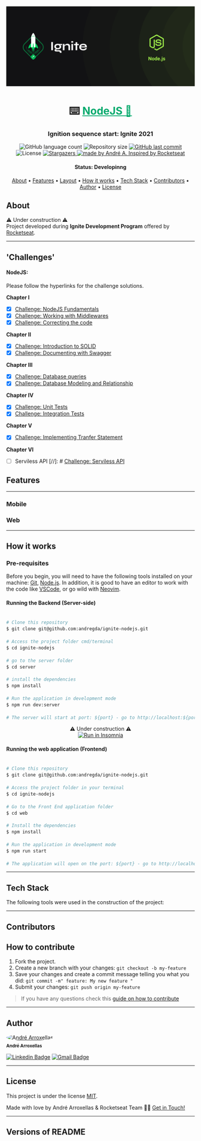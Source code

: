 <h1 align="center">
    <img alt="Banner" title="#Banner" src="./assets/banner-ignite-node.js.png" />
</h1>

<h1 align="center">
    ⌨️ <a href="#" style="color:#04aa6d"> NodeJS 🚀 </a>
</h1>

<h3 align="center">
	Ignition sequence start: Ignite 2021
</h3>

<p align="center">
  <img alt="GitHub language count" src="https://img.shields.io/github/languages/count/andregda/ignite-nodejs?color=%2304D361">

  <img alt="Repository size" src="https://img.shields.io/github/repo-size/andregda/ignite-nodejs">

  <a href="https://github.com/andregda/ignite-nodejs/commits/master">
    <img alt="GitHub last commit" src="https://img.shields.io/github/last-commit/andregda/ignite-nodejs">
  </a>
    
   <img alt="License" src="https://img.shields.io/badge/license-MIT-brightgreen">
   <a href="https://github.com/andregda/ignite-nodejs/stargazers">
    <img alt="Stargazers" src="https://img.shields.io/github/stars/andregda/ignite-nodejs?style=social">
  </a>

  <a href="https://andregda.github.io">
    <img alt="made by André A. Inspired by Rocketseat " src="https://img.shields.io/badge/made%20by-andregda-%237519C1">
  </a>
</p>


<h4 align="center"> 
	 Status: Developinng
</h4>

<p align="center">
 <a href="#about">About</a> •
 <a href="#features">Features</a> •
 <a href="#layout">Layout</a> • 
 <a href="#how-it-works">How it works</a> • 
 <a href="#tech-stack">Tech Stack</a> • 
 <a href="#contributors">Contributors</a> • 
 <a href="#author">Author</a> • 
 <a href="#user-content-license">License</a>

</p>


## About

⚠️  Under construction ⚠️
</br>
Project developed during **Ignite Development Program** offered by [Rocketseat](https://www.rocketseat.com.br/).

---

## 'Challenges'

#### NodeJS:

Please follow the hyperlinks for the challenge solutions.

**Chapter I**
- [x] [Challenge: NodeJS Fundamentals](https://github.com/andregda/ignite-nodejs/tree/main/challenges/D1.1)
- [x] [Challenge: Working with Middlewares](https://github.com/andregda/ignite-nodejs/tree/main/challenges/D1.2)
- [x] [Challenge: Correcting the code](https://github.com/andregda/ignite-nodejs/tree/main/challenges/D1.3)

**Chapter II**
- [x] [Challenge: Introduction to SOLID](https://github.com/andregda/ignite-nodejs/tree/main/challenges/D2.1)
- [x] [Challenge: Documenting with Swagger](https://github.com/andregda/ignite-nodejs/tree/main/challenges/D2.2)

**Chapter III**
- [x] [Challenge: Database queries](https://github.com/andregda/ignite-nodejs/tree/main/challenges/D3.1)
- [x] [Challenge: Database Modeling and Relationship](https://github.com/andregda/ignite-nodejs/tree/main/challenges/D3.2)

**Chapter IV**
- [x] [Challenge: Unit Tests](https://github.com/andregda/ignite-nodejs/tree/main/challenges/D4.1)
- [x] [Challenge: Integration Tests](https://github.com/andregda/ignite-nodejs/tree/main/challenges/D4.2)

**Chapter V**
- [x] [Challenge: Implementing Tranfer Statement](https://github.com/andregda/ignite-nodejs/tree/main/challenges/D5.1)

**Chapter VI**
- [ ] Serviless API
[//]: # [Challenge: Serviless API](https://github.com/andregda/ignite-nodejs/tree/main/challenges/D5.1)

## Features

---

### Mobile

### Web

---

## How it works

### Pre-requisites

Before you begin, you will need to have the following tools installed on your machine:
[Git](https://git-scm.com), [Node.js](https://nodejs.org/en/).
In addition, it is good to have an editor to work with the code like [VSCode](https://code.visualstudio.com/), or go wild with [Neovim](https://neovim.io/).

#### Running the Backend (Server-side)

```bash

# Clone this repository
$ git clone git@github.com:andregda/ignite-nodejs.git

# Access the project folder cmd/terminal
$ cd ignite-nodejs

# go to the server folder
$ cd server

# install the dependencies
$ npm install

# Run the application in development mode
$ npm run dev:server

# The server will start at port: ${port} - go to http://localhost:${port}

```
<p align="center">
  ⚠️  Under construction ⚠️
  </br>
  <a href="https://github.com/andregda/ignite-nodejs/blob/master/Insomnia_API_CarVendor_json.json" target="_blank"><img src="https://insomnia.rest/images/run.svg" alt="Run in Insomnia"></a>
</p>


#### Running the web application (Frontend)

```bash

# Clone this repository
$ git clone git@github.com:andregda/ignite-nodejs.git

# Access the project folder in your terminal
$ cd ignite-nodejs

# Go to the Front End application folder
$ cd web

# Install the dependencies
$ npm install

# Run the application in development mode
$ npm run start

# The application will open on the port: ${port} - go to http://localhost:${port}

```

---

## Tech Stack

The following tools were used in the construction of the project:
<!--
#### **Website**  ([React](https://reactjs.org/)  +  [TypeScript](https://www.typescriptlang.org/))

> See the file  [package.json](https://github.com/andregda/ignite-nodejs/blob/master/web/package.json)

#### [](https://github.com/andregda/ignite-nodejs#server-nodejs--typescript)**Server**  ([NodeJS](https://nodejs.org/en/)  +  [TypeScript](https://www.typescriptlang.org/))

> See the file  [package.json](https://github.com/andregda/ignite-nodejs/blob/master/server/package.json)

#### [](https://github.com/andregda/ignite-nodejs#mobile-react-native--typescript)**Mobile**  ([React Native](http://www.reactnative.com/)  +  [TypeScript](https://www.typescriptlang.org/))

-->

---

## Contributors

## How to contribute

1. Fork the project.
2. Create a new branch with your changes: `git checkout -b my-feature`
3. Save your changes and create a commit message telling you what you did: `git commit -m" feature: My new feature "`
4. Submit your changes: `git push origin my-feature`
> If you have any questions check this [guide on how to contribute](./CONTRIBUTING.md)

---

## Author

<a href="https://andregda.github.io">
 <img style="border-radius: 50%;" src="https://avatars.githubusercontent.com/u/76409149?v=4" width="100px;" alt="André Arroxellas"/>
 <br />
 <sub><b>André Arroxellas</b></sub></a> <a href="https://andregda.github.io" title="Blog"></a>
 <br />

[![Linkedin Badge](https://img.shields.io/badge/-André_Arroxellas-blue?style=flat-square&logo=Linkedin&logoColor=white&link=https://www.linkedin.com/in/a-arroxellas/)](https://www.linkedin.com/in/a-arroxellas/) 
[![Gmail Badge](https://img.shields.io/badge/-a.arroxellas@gmail.com-c14438?style=flat-square&logo=Gmail&logoColor=white&link=mailto:a.arroxellas@gmail.com)](mailto:a.arroxellas@gmail.com)

---

## License

This project is under the license [MIT](./LICENSE).

Made with love by André Arroxellas & Rocketseat Team 👋🏽 [Get in Touch!](Https://www.linkedin.com/in/a-arroxellas/)

---

##  Versions of README

<!--
[Portuguese](./README.md)  |  [English without emojis](./README-en.md) | [Portugueses without logo](./README-sem-logo.md) 
-->
